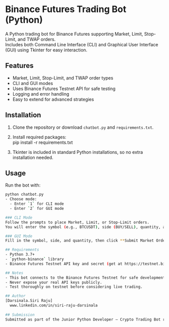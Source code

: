 # Binance Futures Trading Bot (Python)
A Python trading bot for Binance Futures supporting Market, Limit, Stop-Limit, and TWAP orders.  
Includes both Command Line Interface (CLI) and Graphical User Interface (GUI) using Tkinter for easy interaction.


## Features
- Market, Limit, Stop-Limit, and TWAP order types  
- CLI and GUI modes  
- Uses Binance Futures Testnet API for safe testing  
- Logging and error handling  
- Easy to extend for advanced strategies  

## Installation
1. Clone the repository or download `chatbot.py` and `requirements.txt`.

2. Install required packages:  
   pip install -r requirements.txt

3. Tkinter is included in standard Python installations, so no extra installation needed.

## Usage

Run the bot with:

```bash
python chatbot.py
- Choose mode:  
  - Enter `1` for CLI mode  
  - Enter `2` for GUI mode  

### CLI Mode
Follow the prompts to place Market, Limit, or Stop-Limit orders.  
You will enter the symbol (e.g., BTCUSDT), side (BUY/SELL), quantity, and price/stop price if needed.

### GUI Mode
Fill in the symbol, side, and quantity, then click **Submit Market Order**.

## Requirements
- Python 3.7+  
- `python-binance` library  
- Binance Futures Testnet API key and secret (get at https://testnet.binancefuture.com/)  

## Notes
- This bot connects to the Binance Futures Testnet for safe development and testing.  
- Never expose your real API keys publicly.  
- Test thoroughly on testnet before considering live trading.

## Author
[Darsinala.Siri Raju]  
  www.linkedin.com/in/siri-raju-darsinala
  
## Submission
Submitted as part of the Junior Python Developer – Crypto Trading Bot role at PrimeTrade.ai
